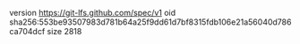 version https://git-lfs.github.com/spec/v1
oid sha256:553be93507983d781b64a25f9dd61d7bf8315fdb106e21a56040d786ca704dcf
size 2818
